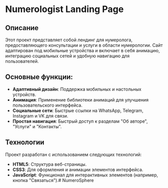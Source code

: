 # Numerologist Landing Page

## Описание
Этот проект представляет собой лендинг для нумеролога, предоставляющего консультации и услуги в области нумерологии. Сайт адаптирован под мобильные устройства и включает в себя анимацию, интеграцию социальных сетей и удобную навигацию для пользователей.

## Основные функции:
- **Адаптивный дизайн**: Поддержка мобильных и настольных устройств.
- **Анимация**: Применение библиотеки анимаций для улучшения пользовательского интерфейса.
- **Социальные сети**: Быстрые ссылки на WhatsApp, Telegram, Instagram и VK для связи.
- **Простая навигация**: Быстрый доступ к разделам "Об авторе", "Услуги" и "Контакты".
  
## Технологии
Проект разработан с использованием следующих технологий:
- **HTML5**: Структура веб-страницы.
- **CSS3**: Для оформления и анимации элементов интерфейса.
- **JavaScript**: Функционал для интерактивных элементов (например, кнопка "Связаться").# NumeroSphere

